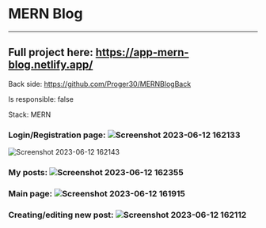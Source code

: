 # MERN Blog
***
## Full project here: https://app-mern-blog.netlify.app/

Back side: https://github.com/Proger30/MERNBlogBack

Is responsible: false

Stack: MERN

### Login/Registration page: ![Screenshot 2023-06-12 162133](https://github.com/Proger30/MERNBlogFront/assets/45534457/a7d42f68-18b3-411c-9e01-f22747a9cbc1)

![Screenshot 2023-06-12 162143](https://github.com/Proger30/MERNBlogFront/assets/45534457/0bb97015-bfad-4420-8319-25c4471dd33d)

### My posts: ![Screenshot 2023-06-12 162355](https://github.com/Proger30/MERNBlogFront/assets/45534457/a5aba7b8-b32d-475e-8b49-c953c020cf6f)

### Main page: ![Screenshot 2023-06-12 161915](https://github.com/Proger30/MERNBlogFront/assets/45534457/fc549b43-5246-4fea-a12e-ac7c647a6c45)

### Creating/editing new post: ![Screenshot 2023-06-12 162112](https://github.com/Proger30/MERNBlogFront/assets/45534457/2bce35b5-2fb5-4d86-bf4c-d54e2e75e728)
